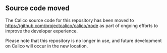 ## Source code moved

The Calico source code for this repository has been moved to https://github.com/projectcalico/calico/node as part of ongoing efforts to improve
the developer experience. 

Please note that this repository is no longer in use, and future development on Calico will occur in the new location.
